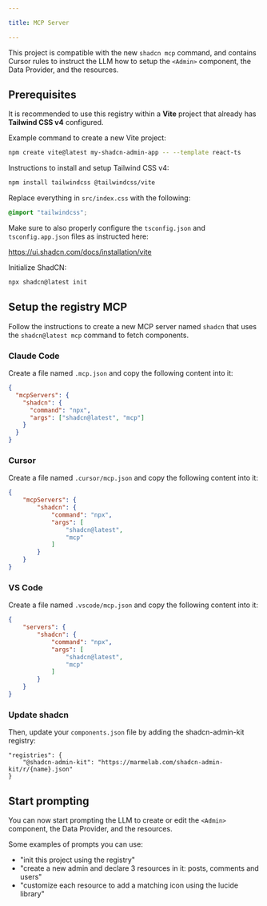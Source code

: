 ```yaml
---

title: MCP Server

---
```


This project is compatible with the new `shadcn mcp` command, and contains Cursor rules to instruct the LLM how to setup the `<Admin>` component, the Data Provider, and the resources.

## Prerequisites

It is recommended to use this registry within a **Vite** project that already has **Tailwind CSS v4** configured.

Example command to create a new Vite project:

```bash
npm create vite@latest my-shadcn-admin-app -- --template react-ts
```

Instructions to install and setup Tailwind CSS v4:

```bash
npm install tailwindcss @tailwindcss/vite
```

Replace everything in `src/index.css` with the following:

```css
@import "tailwindcss";
```

Make sure to also properly configure the `tsconfig.json` and `tsconfig.app.json` files as instructed here:

<https://ui.shadcn.com/docs/installation/vite>

Initialize ShadCN:

```sh
npx shadcn@latest init
```

## Setup the registry MCP

Follow the instructions to create a new MCP server named `shadcn` that uses the `shadcn@latest mcp` command to fetch components.

### Claude Code

Create a file named `.mcp.json` and copy the following content into it:

```json
{
  "mcpServers": {
    "shadcn": {
      "command": "npx",
      "args": ["shadcn@latest", "mcp"]
    }
  }
}
```

### Cursor

Create a file named `.cursor/mcp.json` and copy the following content into it:

```json
{
    "mcpServers": {
        "shadcn": {
            "command": "npx",
            "args": [
                "shadcn@latest",    
                "mcp"
            ]
        }
    }
}
```

### VS Code

Create a file named `.vscode/mcp.json` and copy the following content into it:

```json
{
    "servers": {
        "shadcn": {
            "command": "npx",
            "args": [
                "shadcn@latest",    
                "mcp"
            ]
        }
    }
}
```

### Update shadcn

Then, update your `components.json` file by adding the shadcn-admin-kit registry:   
```
"registries": {
    "@shadcn-admin-kit": "https://marmelab.com/shadcn-admin-kit/r/{name}.json"
}
```

## Start prompting

You can now start prompting the LLM to create or edit the `<Admin>` component, the Data Provider, and the resources.

Some examples of prompts you can use:

- "init this project using the registry"
- "create a new admin and declare 3 resources in it: posts, comments and users"
- "customize each resource to add a matching icon using the lucide library"
